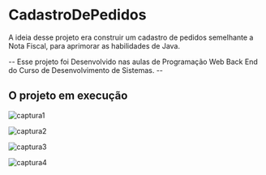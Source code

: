 # CadastroDePedidos
A ideia desse projeto era construir um cadastro de pedidos semelhante a Nota Fiscal, para aprimorar as habilidades de Java.

--  Esse projeto foi Desenvolvido nas aulas de Programação Web Back End do Curso de Desenvolvimento de Sistemas. --

## O projeto em execução

![captura1](https://user-images.githubusercontent.com/78637454/130281891-b08a1d3c-7cf2-48eb-881e-4341b60db730.JPG)

![captura2](https://user-images.githubusercontent.com/78637454/130281901-bdf26264-42e9-4e62-ae66-d8ade4210479.JPG)

![captura3](https://user-images.githubusercontent.com/78637454/130281908-8a04c3d3-1519-4bb3-86fa-cfaa3e67e00f.JPG)

![captura4](https://user-images.githubusercontent.com/78637454/130281915-e003675c-189e-454c-b67d-ef1eed94aeb9.JPG)

